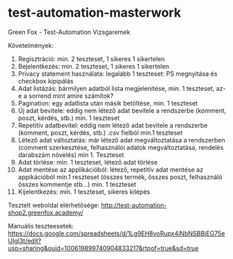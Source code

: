 # test-automation-masterwork
Green Fox - Test-Automation Vizsgaremek
<br />

Követelmények:

1. Regisztráció: min. 2 teszteset, 1 sikeres 1 sikertelen
2. Bejelentkezés: min. 2 teszteset, 1 sikeres 1 sikertelen
3. Privacy statement használata: legalább 1 teszteset: PS megnyitása és checkbox kipipálás
4. Adat listázás: bármilyen adatból lista megjelenítése, min. 1 teszteset, az-e a sorrend mint amire számítok?
5. Pagination: egy adatlista után másik betöltése, min. 1 teszteset
6. Új adat bevitele: eddig nem létező adat bevitele a rendszerbe (komment, poszt, kérdés, stb.) min. 1 teszteset
7. Repetitív adatbevitel: eddig nem létező adat bevitele a rendszerbe (komment, poszt, kérdés, stb.) .csv fielból min.1
teszteset
8. Létező adat változtatás: már létező adat megváltoztatása a rendszerben (comment szerkesztése, felhasználói
adatok megváltoztatása, rendelés darabszám növelés) min 1. Teszteset
9. Adat törlése: min. 1 teszteset, létező adat törlése
10. Adat mentése az applikációból: létező, repetitív adat mentése az appikációból min.1 reszteset (összes termék,
összes poszt, felhasználó összes kommentje stb...) min. 1 teszteset
11. Kijelentkezés: min. 1 teszteset, sikeres kilépés


Tesztelt weboldal elérhetősége: http://test-automation-shop2.greenfox.academy/ 
<br />

Manuális teszteesetek:
https://docs.google.com/spreadsheets/d/1Lg9EH8voRupx4iNbNSBBjEG75eUIgl3t/edit?usp=sharing&ouid=100619899740904833217&rtpof=true&sd=true
